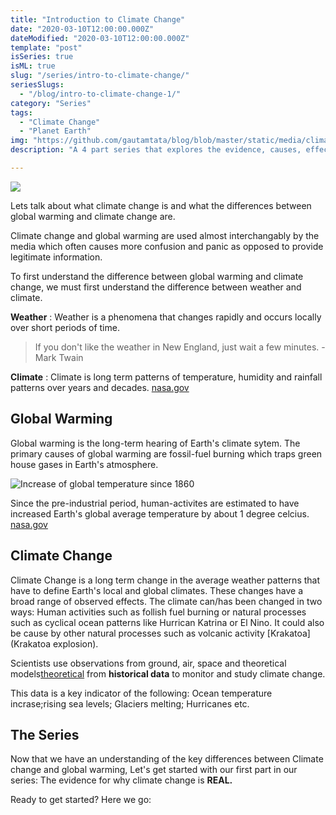 ```yaml
---
title: "Introduction to Climate Change"
date: "2020-03-10T12:00:00.000Z"
dateModified: "2020-03-10T12:00:00.000Z"
template: "post"
isSeries: true
isML: true
slug: "/series/intro-to-climate-change/"
seriesSlugs:
  - "/blog/intro-to-climate-change-1/"
category: "Series"
tags:
  - "Climate Change"
  - "Planet Earth"
img: "https://github.com/gautamtata/blog/blob/master/static/media/climate-change.jpg"
description: "A 4 part series that explores the evidence, causes, effects and solutions to climate change"

---
```


![](/media/climate-change.jpg)

Lets talk about what climate change is and what the differences between global warming and climate change are.

Climate change and global warming are used almost interchangably by the media which often causes more confusion and panic as opposed to provide legitimate information.

To first understand the difference between global warming and climate change, we must first understand the difference between weather and climate.

**Weather** : Weather is a phenomena that changes rapidly and occurs locally over short periods of time.

>  If you don't like the weather in New England, just wait a few minutes. - Mark Twain

**Climate** : Climate is long term patterns of temperature, humidity and rainfall patterns over years and decades. [nasa.gov](https://climate.nasa.gov/resources/global-warming-vs-climate-change/)

## Global Warming
Global warming is the long-term hearing of Earth's climate sytem. The primary causes of global warming are fossil-fuel burning which traps green house gases in Earth's atmosphere.

![Increase of global temperature since 1860](http://berkeleyearth.org/wp-content/uploads/2020/01/2019_Time_Series.png)

Since the pre-industrial period, human-activites are estimated to have increased Earth's global average temperature by about 1 degree celcius. [nasa.gov](https://climate.nasa.gov/resources/global-warming-vs-climate-change/)

## Climate Change
Climate Change is a long term change in the average weather patterns that have to define Earth's local and global climates. These changes have a broad range of observed effects. The climate can/has been changed in two ways: Human activities such as follish fuel burning or natural processes such as cyclical ocean patterns like Hurrican Katrina or El Nino. It could also be cause by other natural processes such as volcanic activity [Krakatoa](Krakatoa explosion).

Scientists use observations from ground, air, space and theoretical models[theoretical](models) from **historical data** to monitor and study climate change.

This data is a key indicator of the following: Ocean temperature incrase;rising sea levels; Glaciers melting; Hurricanes etc.


## The Series

Now that we have an understanding of the key differences between Climate change and global warming, Let's get started with our first part in our series: The evidence for why climate change is **REAL.**

Ready to get started? Here we go:
